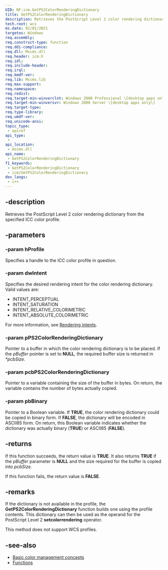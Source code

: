 ```yaml
---
UID: NF:icm.GetPS2ColorRenderingDictionary
title: GetPS2ColorRenderingDictionary
description: Retrieves the PostScript Level 2 color rendering dictionary from the specified ICC color profile.
tech.root: wcs
ms.date: 02/01/2021
targetos: Windows
req.assembly: 
req.construct-type: function
req.ddi-compliance: 
req.dll: Mscms.dll
req.header: icm.h
req.idl: 
req.include-header: 
req.irql: 
req.kmdf-ver: 
req.lib: Mscms.lib
req.max-support: 
req.namespace: 
req.redist: 
req.target-min-winverclnt: Windows 2000 Professional \[desktop apps only\]
req.target-min-winversvr: Windows 2000 Server \[desktop apps only\]
req.target-type: 
req.type-library: 
req.umdf-ver: 
req.unicode-ansi: 
topic_type:
 - apiref
api_type:
 - 
api_location:
 - mscms.dll
api_name:
 - GetPS2ColorRenderingDictionary
f1_keywords:
 - GetPS2ColorRenderingDictionary
 - icm/GetPS2ColorRenderingDictionary
dev_langs:
 - c++
---
```


## -description

Retrieves the PostScript Level 2 color rendering dictionary from the specified ICC color profile.

## -parameters

### -param hProfile

Specifies a handle to the ICC color profile in question.

### -param dwIntent

Specifies the desired rendering intent for the color rendering dictionary. Valid values are:

* INTENT\_PERCEPTUAL
* INTENT\_SATURATION
* INTENT\_RELATIVE\_COLORIMETRIC
* INTENT\_ABSOLUTE\_COLORIMETRIC

For more information, see [Rendering intents](/windows/win32/wcs/rendering-intents).

### -param pPS2ColorRenderingDictionary

Pointer to a buffer in which the color rendering dictionary is to be placed. If the *pBuffer* pointer is set to **NULL**, the required buffer size is returned in *\*pcbSize*.

### -param pcbPS2ColorRenderingDictionary

Pointer to a variable containing the size of the buffer in bytes. On return, the variable contains the number of bytes actually copied.

### -param pbBinary

Pointer to a Boolean variable. If **TRUE**, the color rendering dictionary could be copied in binary form. If **FALSE**, the dictionary will be encoded in ASCII85 form. On return, this Boolean variable indicates whether the dictionary was actually binary (**TRUE**) or ASCII85 (**FALSE**).

## -returns

If this function succeeds, the return value is **TRUE**. It also returns **TRUE** if the *pBuffer* parameter is **NULL** and the size required for the buffer is copied into *pcbSize.*

If this function fails, the return value is **FALSE**.

## -remarks

If the dictionary is not available in the profile, the **GetPS2ColorRenderingDictionary** function builds one using the profile contents. This dictionary can then be used as the operand for the PostScript Level 2 **setcolorrendering** operator.

This method does not support WCS profiles.

## -see-also

* [Basic color management concepts](/windows/win32/wcs/basic-color-management-concepts)
* [Functions](/windows/win32/wcs/functions)

